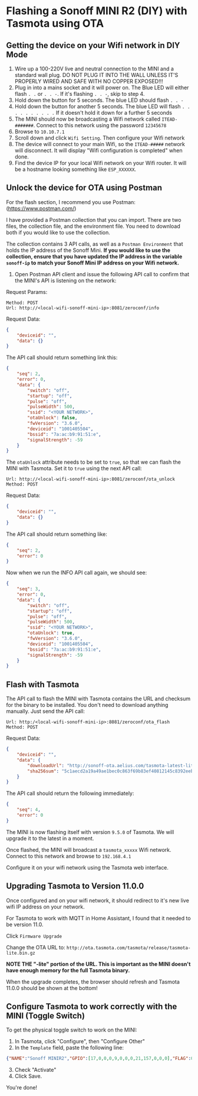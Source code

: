 # Flashing a Sonoff MINI R2 (DIY) with Tasmota using OTA

## Getting the device on your Wifi network in DIY Mode

1. Wire up a 100-220V live and neutral connection to the MINI and a standard wall plug. DO NOT PLUG IT INTO THE WALL UNLESS IT'S PROPERLY WIRED AND SAFE WITH NO COPPER EXPOSED!!!
2. Plug in into a mains socket and it will power on. The Blue LED will either  flash `. .` or `. . -`. If it's flashing `. . -`, skip to step 4.
3. Hold down the button for 5 seconds. The blue LED should flash `. . -`
4. Hold down the button for another 5 seconds. The blue LED will flash `. . . . . . . . . .` If it doesn't hold it down for a further 5 seconds
5. The MINI should now be broadcasting a Wifi network called `ITEAD-#######`. Connect to this network using the password `12345678`
6. Browse to `10.10.7.1`
7. Scroll down and click `Wifi Setting`. Then configure your Wifi network
8. The device will connect to your main Wifi, so the `ITEAD-#####` network will disconnect. It will display "Wifi configuration is completed" when done.
9. Find the device IP for your local Wifi network on your Wifi router. It will be a hostname looking something like `ESP_XXXXXX`.


## Unlock the device for OTA using Postman
For the flash section, I recommend you use Postman: (https://www.postman.com/)

I have provided a Postman collection that you can import. There are two files, the collection file, and the environment file. You need to download both if you would like to use the collection.

The collection contains 3 API calls, as well as a `Postman Environment` that holds the IP address of the Sonoff Mini. **If you would like to use the collection, ensure that you have updated the IP address in the variable `sonoff-ip` to match your Sonoff Mini IP address on your Wifi network.**

1. Open Postman API client and issue the following API call to confirm that the MINI's API is listening on the network:

Request Params:
``` Text
Method: POST
Url: http://<local-wifi-sonoff-mini-ip>:8081/zeroconf/info

```
Request Data:
```json
{
    "deviceid": "",
    "data": {}
}
```

The API call should return something link this:

```json
{
    "seq": 2,
    "error": 0,
    "data": {
        "switch": "off",
        "startup": "off",
        "pulse": "off",
        "pulseWidth": 500,
        "ssid": "<YOUR NETWORK>",
        "otaUnlock": false,
        "fwVersion": "3.6.0",
        "deviceid": "1001405504",
        "bssid": "7a:ac:b9:91:51:e",
        "signalStrength": -59
    }
}
```

The `otaUnlock` attribute needs to be set to `true`, so that we can flash the MINI with Tasmota. Set it to `true` using the next API call:

```Text
Url: http://<local-wifi-sonoff-mini-ip>:8081/zeroconf/ota_unlock
Method: POST
```

Request Data:

```json
{
    "deviceid": "",
    "data": {}
}
```

The API call should return something like:

```json
{
    "seq": 2,
    "error": 0
}
```

Now when we run the INFO API call again, we should see:

```json
{
    "seq": 3,
    "error": 0,
    "data": {
        "switch": "off",
        "startup": "off",
        "pulse": "off",
        "pulseWidth": 500,
        "ssid": "<YOUR NETWORK>",
        "otaUnlock": true,
        "fwVersion": "3.6.0",
        "deviceid": "1001405504",
        "bssid": "7a:ac:b9:91:51:e",
        "signalStrength": -59
    }
}
```

## Flash with Tasmota

The API call to flash the MINI with Tasmota contains the URL and checksum for the binary to be installed. You don't need to download anything manually. Just send the API call:

```text
Url: http:/<local-wifi-sonoff-mini-ip>:8081/zeroconf/ota_flash
Method: POST
```

Request Data:

```json
{
    "deviceid": "",
    "data": {
        "downloadUrl": "http://sonoff-ota.aelius.com/tasmota-latest-lite.bin",
        "sha256sum": "5c1aecd2a19a49ae1bec0c863f69b83ef40812145c8392eebe5fd2677a6250cc"
    }
}
```

The API call should return the following immediately:

```json
{
    "seq": 4,
    "error": 0
}
```

The MINI is now flashing itself with version `9.5.0` of Tasmota. We will upgrade it to the latest in a moment.

Once flashed, the MINI will broadcast a `tasmota_xxxxx` Wifi network. Connect to this network and browse to `192.168.4.1`

Configure it on your wifi network using the Tasmota web interface.

## Upgrading Tasmota to Version 11.0.0

Once configured and on your wifi network, it should redirect to it's new live wifi IP address on your network.

For Tasmota to work with MQTT in Home Assistant, I found that it needed to be version 11.0.

Click `Firmware Upgrade`

Change the OTA URL to: `http://ota.tasmota.com/tasmota/release/tasmota-lite.bin.gz`

**NOTE THE "-lite" portion of the URL. This is important as the MINI doesn't have enough memory for the full Tasmota binary.**

When the upgrade completes, the browser should refresh and Tasmota 11.0.0 should be shown at the bottom!

## Configure Tasmota to work correctly with the MINI (Toggle Switch)

To get the physical toggle switch to work on the MINI:

1. In Tasmota, click "Configure", then "Configure Other"
2. In the `Template` field, paste the following line:

```json
{"NAME":"Sonoff MINIR2","GPIO":[17,0,0,0,9,0,0,0,21,157,0,0,0],"FLAG":0,"BASE":1}
```
3. Check "Activate"
4. Click Save.

You're done!
